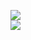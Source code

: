 [![](https://img.shields.io/badge/Made%20With-Github%20Spray-lightgrey.svg?style=for-the-badge&logo=github)](https://github.com/Annihil/github-spray#20447)  
[![](https://i.imgur.com/2DrTn0Z.gif)](https://github.com/Annihil/github-spray)